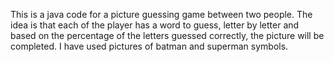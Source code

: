 This is a java code for a picture guessing game between two people.
The idea is that each of the player has a word to guess, letter by letter and based on the percentage of the letters guessed correctly, the picture will be completed.
I have used pictures of batman and superman symbols.
